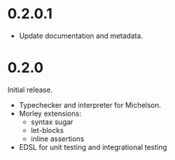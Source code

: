 <!--

© 2019 Tocqueville Group

SPDX-License-Identifier: AGPL-3.0-or-later

-->


0.2.0.1
======

* Update documentation and metadata.

0.2.0
=====

Initial release.

* Typechecker and interpreter for Michelson.
* Morley extensions:
  - syntax sugar
  - let-blocks
  - inline assertions
* EDSL for unit testing and integrational testing

